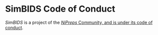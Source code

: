 # SimBIDS Code of Conduct

*SimBIDS* is a project of the
[*NiPreps* Community, and is under its code of conduct](https://www.nipreps.org/community/CODE_OF_CONDUCT/).

